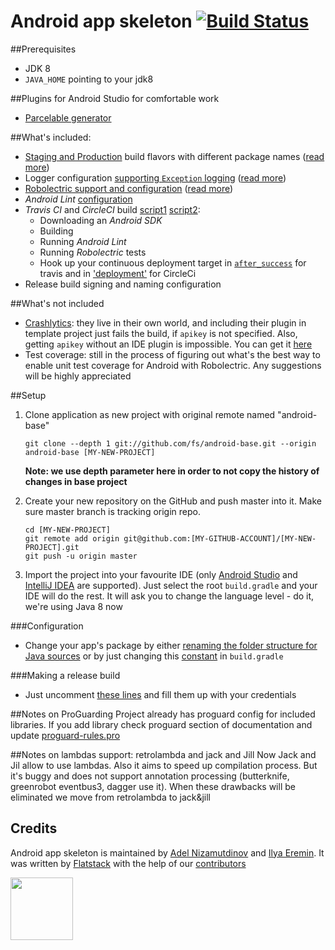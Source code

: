 Android app skeleton [![Build Status](https://travis-ci.org/fs/android-base.png)](https://travis-ci.org/fs/android-base)
=======================================
##Prerequisites
* JDK 8
* `JAVA_HOME` pointing to your jdk8

##Plugins for Android Studio for comfortable work
* [Parcelable generator](https://github.com/mcharmas/android-parcelable-intellij-plugin)

##What's included:
* [Staging and Production](https://github.com/fs/android-base/blob/master/app/build.gradle#L29-L38) build flavors with different package names ([read more](http://tools.android.com/tech-docs/new-build-system/user-guide#TOC-Product-flavors))
* Logger configuration [supporting `Exception` logging](https://github.com/fs/android-base/blob/master/app/src/main/java/com/flatstack/android/App.java#L24-L26) ([read more](https://github.com/JakeWharton/timber))
* [Robolectric support and configuration](https://github.com/fs/android-base/blob/master/app-tests/build.gradle) ([read more](http://blog.blundell-apps.com/android-gradle-app-with-robolectric-junit-tests/))
* *Android Lint* [configuration](https://github.com/fs/android-base/blob/master/app/build.gradle#L56-L61)
* *Travis CI* and *CircleCI* build [script1](https://github.com/fs/android-base/blob/master/.travis.yml) [script2](https://github.com/fs/android-base/blob/master/circle.yml):
    * Downloading an *Android SDK*
    * Building
    * Running *Android Lint*
    * Running *Robolectric* tests
    * Hook up your continuous deployment target in [`after_success`](https://github.com/fs/android-base/blob/master/.travis.yml#L40) for travis and in ['deployment'](https://github.com/fs/android-base/blob/master/circle.yml#L20) for CircleCi
* Release build signing and naming configuration

##What's not included
* [Crashlytics](crashlytics.com): they live in their own world, and including their plugin in template project just fails the build, if `apikey` is not specified. Also, getting `apikey` without an IDE plugin is impossible. You can get it [here](https://crashlytics.com/downloads/android-studio)
* Test coverage: still in the process of figuring out what's the best way to enable unit test coverage for Android with Robolectric. Any suggestions will be highly appreciated

##Setup
 1. Clone application as new project with original remote named "android-base"

    	git clone --depth 1 git://github.com/fs/android-base.git --origin android-base [MY-NEW-PROJECT]

    **Note: we use depth parameter here in order to not copy the history of changes in base project**

 2. Create your new repository on the GitHub and push master into it. Make sure master branch is tracking origin repo.

        cd [MY-NEW-PROJECT]
    	git remote add origin git@github.com:[MY-GITHUB-ACCOUNT]/[MY-NEW-PROJECT].git
    	git push -u origin master

 3. Import the project into your favourite IDE (only [Android Studio](https://developer.android.com/sdk/installing/studio.html) and [IntelliJ IDEA](http://www.jetbrains.com/idea/) are supported).
Just select the root `build.gradle` and your IDE will do the rest.
It will ask you to change the language level - do it, we're using Java 8 now

###Configuration
* Change your app's package by either [renaming the folder structure for Java sources](https://github.com/fs/android-base/tree/master/app/src/main/java/com/flatstack/android) or by just changing this [constant](https://github.com/fs/android-base/blob/master/app/build.gradle#L5) in `build.gradle`

###Making a release build
* Just uncomment [these lines](https://github.com/fs/android-base/blob/master/app/build.gradle#L41-L48) and fill them up with your credentials

##Notes on ProGuarding
Project already has proguard config for included libraries.
If you add library check proguard section of documentation and update [proguard-rules.pro](https://github.com/fs/android-base/blob/master/app/proguard-rules.pr)

##Notes on lambdas support: retrolambda and jack and Jill
Now Jack and Jil allow to use lambdas. Also it aims to speed up compilation process.
But it's buggy and does not support annotation processing (butterknife, greenrobot eventbus3, dagger use it).
When these drawbacks will be eliminated we move from retrolambda to jack&jill

## Credits
Android app skeleton is maintained by [Adel Nizamutdinov](http://github.com/adelnizamutdinov) and [Ilya Eremin](http://github.com/ilyaeremin).
It was written by [Flatstack](http://www.flatstack.com) with the help of our
[contributors](http://github.com/fs/android-base/contributors)

[<img src="http://www.flatstack.com/logo.svg" width="100"/>](http://www.flatstack.com)
